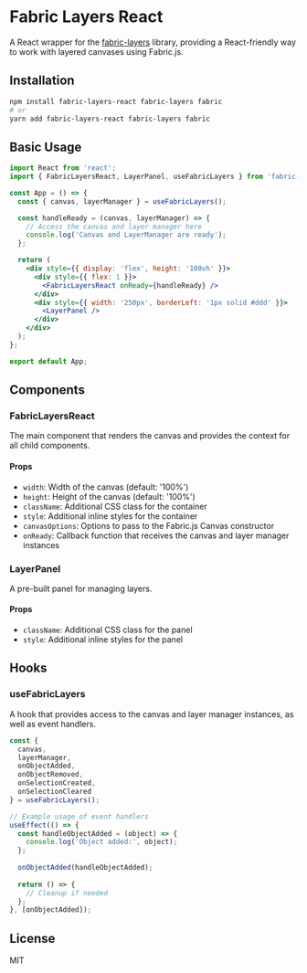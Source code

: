 # Fabric Layers React

A React wrapper for the [fabric-layers](https://www.npmjs.com/package/fabric-layers) library, providing a React-friendly way to work with layered canvases using Fabric.js.

## Installation

```bash
npm install fabric-layers-react fabric-layers fabric
# or
yarn add fabric-layers-react fabric-layers fabric
```

## Basic Usage

```jsx
import React from 'react';
import { FabricLayersReact, LayerPanel, useFabricLayers } from 'fabric-layers-react';

const App = () => {
  const { canvas, layerManager } = useFabricLayers();

  const handleReady = (canvas, layerManager) => {
    // Access the canvas and layer manager here
    console.log('Canvas and LayerManager are ready');
  };

  return (
    <div style={{ display: 'flex', height: '100vh' }}>
      <div style={{ flex: 1 }}>
        <FabricLayersReact onReady={handleReady} />
      </div>
      <div style={{ width: '250px', borderLeft: '1px solid #ddd' }}>
        <LayerPanel />
      </div>
    </div>
  );
};

export default App;
```

## Components

### FabricLayersReact

The main component that renders the canvas and provides the context for all child components.

#### Props

- `width`: Width of the canvas (default: '100%')
- `height`: Height of the canvas (default: '100%')
- `className`: Additional CSS class for the container
- `style`: Additional inline styles for the container
- `canvasOptions`: Options to pass to the Fabric.js Canvas constructor
- `onReady`: Callback function that receives the canvas and layer manager instances

### LayerPanel

A pre-built panel for managing layers.

#### Props

- `className`: Additional CSS class for the panel
- `style`: Additional inline styles for the panel

## Hooks

### useFabricLayers

A hook that provides access to the canvas and layer manager instances, as well as event handlers.

```jsx
const { 
  canvas, 
  layerManager,
  onObjectAdded,
  onObjectRemoved,
  onSelectionCreated,
  onSelectionCleared 
} = useFabricLayers();

// Example usage of event handlers
useEffect(() => {
  const handleObjectAdded = (object) => {
    console.log('Object added:', object);
  };
  
  onObjectAdded(handleObjectAdded);
  
  return () => {
    // Cleanup if needed
  };
}, [onObjectAdded]);
```

## License

MIT
